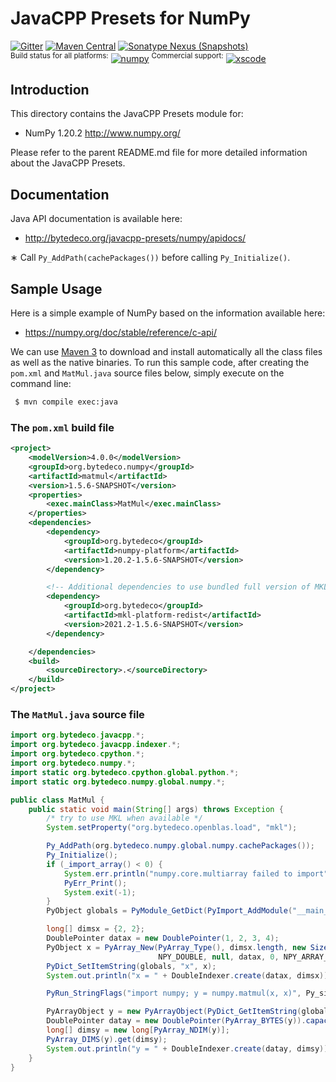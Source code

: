 JavaCPP Presets for NumPy
=========================

[![Gitter](https://badges.gitter.im/bytedeco/javacpp.svg)](https://gitter.im/bytedeco/javacpp) [![Maven Central](https://maven-badges.herokuapp.com/maven-central/org.bytedeco/numpy/badge.svg)](https://maven-badges.herokuapp.com/maven-central/org.bytedeco/numpy) [![Sonatype Nexus (Snapshots)](https://img.shields.io/nexus/s/https/oss.sonatype.org/org.bytedeco/numpy.svg)](http://bytedeco.org/builds/)  
<sup>Build status for all platforms:</sup> [![numpy](https://github.com/bytedeco/javacpp-presets/workflows/numpy/badge.svg)](https://github.com/bytedeco/javacpp-presets/actions?query=workflow%3Anumpy)  <sup>Commercial support:</sup> [![xscode](https://img.shields.io/badge/Available%20on-xs%3Acode-blue?style=?style=plastic&logo=appveyor&logo=data:image/png;base64,iVBORw0KGgoAAAANSUhEUgAAAEAAAABACAMAAACdt4HsAAAAGXRFWHRTb2Z0d2FyZQBBZG9iZSBJbWFnZVJlYWR5ccllPAAAAAZQTFRF////////VXz1bAAAAAJ0Uk5T/wDltzBKAAAAlUlEQVR42uzXSwqAMAwE0Mn9L+3Ggtgkk35QwcnSJo9S+yGwM9DCooCbgn4YrJ4CIPUcQF7/XSBbx2TEz4sAZ2q1RAECBAiYBlCtvwN+KiYAlG7UDGj59MViT9hOwEqAhYCtAsUZvL6I6W8c2wcbd+LIWSCHSTeSAAECngN4xxIDSK9f4B9t377Wd7H5Nt7/Xz8eAgwAvesLRjYYPuUAAAAASUVORK5CYII=)](https://xscode.com/bytedeco/javacpp-presets)


Introduction
------------
This directory contains the JavaCPP Presets module for:

 * NumPy 1.20.2  http://www.numpy.org/

Please refer to the parent README.md file for more detailed information about the JavaCPP Presets.


Documentation
-------------
Java API documentation is available here:

 * http://bytedeco.org/javacpp-presets/numpy/apidocs/

&lowast; Call `Py_AddPath(cachePackages())` before calling `Py_Initialize()`.


Sample Usage
------------
Here is a simple example of NumPy based on the information available here:

 * https://numpy.org/doc/stable/reference/c-api/

We can use [Maven 3](http://maven.apache.org/) to download and install automatically all the class files as well as the native binaries. To run this sample code, after creating the `pom.xml` and `MatMul.java` source files below, simply execute on the command line:
```bash
 $ mvn compile exec:java
```

### The `pom.xml` build file
```xml
<project>
    <modelVersion>4.0.0</modelVersion>
    <groupId>org.bytedeco.numpy</groupId>
    <artifactId>matmul</artifactId>
    <version>1.5.6-SNAPSHOT</version>
    <properties>
        <exec.mainClass>MatMul</exec.mainClass>
    </properties>
    <dependencies>
        <dependency>
            <groupId>org.bytedeco</groupId>
            <artifactId>numpy-platform</artifactId>
            <version>1.20.2-1.5.6-SNAPSHOT</version>
        </dependency>

        <!-- Additional dependencies to use bundled full version of MKL -->
        <dependency>
            <groupId>org.bytedeco</groupId>
            <artifactId>mkl-platform-redist</artifactId>
            <version>2021.2-1.5.6-SNAPSHOT</version>
        </dependency>

    </dependencies>
    <build>
        <sourceDirectory>.</sourceDirectory>
    </build>
</project>
```

### The `MatMul.java` source file
```java
import org.bytedeco.javacpp.*;
import org.bytedeco.javacpp.indexer.*;
import org.bytedeco.cpython.*;
import org.bytedeco.numpy.*;
import static org.bytedeco.cpython.global.python.*;
import static org.bytedeco.numpy.global.numpy.*;

public class MatMul {
    public static void main(String[] args) throws Exception {
        /* try to use MKL when available */
        System.setProperty("org.bytedeco.openblas.load", "mkl");

        Py_AddPath(org.bytedeco.numpy.global.numpy.cachePackages());
        Py_Initialize();
        if (_import_array() < 0) {
            System.err.println("numpy.core.multiarray failed to import");
            PyErr_Print();
            System.exit(-1);
        }
        PyObject globals = PyModule_GetDict(PyImport_AddModule("__main__"));

        long[] dimsx = {2, 2};
        DoublePointer datax = new DoublePointer(1, 2, 3, 4);
        PyObject x = PyArray_New(PyArray_Type(), dimsx.length, new SizeTPointer(dimsx),
                                 NPY_DOUBLE, null, datax, 0, NPY_ARRAY_CARRAY, null);
        PyDict_SetItemString(globals, "x", x);
        System.out.println("x = " + DoubleIndexer.create(datax, dimsx));

        PyRun_StringFlags("import numpy; y = numpy.matmul(x, x)", Py_single_input, globals, globals, null);

        PyArrayObject y = new PyArrayObject(PyDict_GetItemString(globals, "y"));
        DoublePointer datay = new DoublePointer(PyArray_BYTES(y)).capacity(PyArray_Size(y));
        long[] dimsy = new long[PyArray_NDIM(y)];
        PyArray_DIMS(y).get(dimsy);
        System.out.println("y = " + DoubleIndexer.create(datay, dimsy));
    }
}
```
